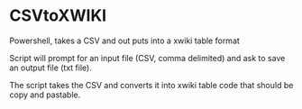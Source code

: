 # CSVtoXWIKI
Powershell, takes a CSV and out puts into a xwiki table format

Script will prompt for an input file (CSV, comma delimited) and ask to save an output file (txt file).

The script takes the CSV and converts it into xwiki table code that should be copy and pastable.
